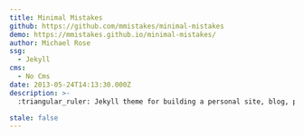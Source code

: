 ```yaml
---
title: Minimal Mistakes
github: https://github.com/mmistakes/minimal-mistakes
demo: https://mmistakes.github.io/minimal-mistakes/
author: Michael Rose
ssg:
  - Jekyll
cms:
  - No Cms
date: 2013-05-24T14:13:30.000Z
description: >-
  :triangular_ruler: Jekyll theme for building a personal site, blog, project documentation, or portfolio.

stale: false
---
```

